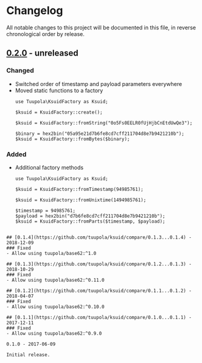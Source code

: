 # Changelog

All notable changes to this project will be documented in this file, in reverse chronological order by release.

## [0.2.0](https://github.com/tuupola/ksuid/compare/0.1.4...0.2.0) - unreleased
### Changed
- Switched order of timestamp and payload parameters everywhere
- Moved static functions to a factory
  ```
  use Tuupola\KsuidFactory as Ksuid;

  $ksuid = KsuidFactory::create();

  $ksuid = KsuidFactory::fromString("0o5Fs0EELR0fUjHjbCnEtdUwQe3");

  $binary = hex2bin("05a95e21d7b6fe8cd7cff211704d8e7b9421210b");
  $ksuid = KsuidFactory::fromBytes($binary);
  ```

### Added
- Additional factory methods
  ```
  use Tuupola\KsuidFactory as Ksuid;

  $ksuid = KsuidFactory::fromTimestamp(94985761);

  $ksuid = KsuidFactory::fromUnixtime(1494985761);

  $timestamp = 94985761;
  $payload = hex2bin("d7b6fe8cd7cff211704d8e7b9421210b");
  $ksuid = KsuidFactory::fromParts($timestamp, $payload);
```

## [0.1.4](https://github.com/tuupola/ksuid/compare/0.1.3...0.1.4) - 2018-12-09
### Fixed
- Allow using tuupola/base62:^1.0

## [0.1.3](https://github.com/tuupola/ksuid/compare/0.1.2...0.1.3) - 2018-10-29
### Fixed
- Allow using tuupola/base62:^0.11.0

## [0.1.2](https://github.com/tuupola/ksuid/compare/0.1.1...0.1.2) - 2018-04-07
### Fixed
- Allow using tuupola/base62:^0.10.0

## [0.1.1](https://github.com/tuupola/ksuid/compare/0.1.0...0.1.1) - 2017-12-11
### Fixed
- Allow using tuupola/base62:^0.9.0

0.1.0 - 2017-06-09

Initial release.